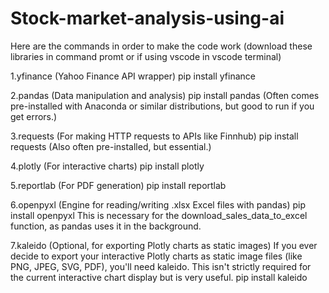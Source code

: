 # Stock-market-analysis-using-ai
Here are the commands in order to make the code work (download these libraries in command promt or if using vscode in vscode terminal)

1.yfinance (Yahoo Finance API wrapper)
pip install yfinance

2.pandas (Data manipulation and analysis)
pip install pandas
(Often comes pre-installed with Anaconda or similar distributions, but good to run if you get errors.)

3.requests (For making HTTP requests to APIs like Finnhub)
pip install requests
(Also often pre-installed, but essential.)

4.plotly (For interactive charts)
pip install plotly

5.reportlab (For PDF generation)
pip install reportlab

6.openpyxl (Engine for reading/writing .xlsx Excel files with pandas)
pip install openpyxl
This is necessary for the download_sales_data_to_excel function, as pandas uses it in the background.

7.kaleido (Optional, for exporting Plotly charts as static images)
If you ever decide to export your interactive Plotly charts as static image files (like PNG, JPEG, SVG, PDF), you'll need kaleido. This isn't strictly required for the current interactive chart display but is very useful.
pip install kaleido
